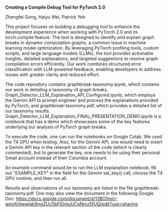 **Creating a Compile Debug Tool for PyTorch 2.0**

Zhengfei Gong, Haiyu Wei, Patrick Yeh

This project focuses on building a debugging tool to enhance the development experience when working with PyTorch 2.0 and its torch.compile feature. 
The tool is designed to identify and explain graph breaks in dynamic computation graphs, a common issue in machine learning model optimization. 
By leveraging PyTorch profiling tools, custom scripts, and large language models (LLMs), the tool provides actionable insights, detailed explanations, 
and targeted suggestions to resolve graph compilation errors efficiently. Our work combines structured error classification with LLM-powered feedback, 
enabling developers to address issues with greater clarity and reduced effort.

The code repository contains graphbreak-taxonomy.ipynb, which contains our work in detailing a taxonomy of graph breaks,
Graph_Detector_LLM_Explanation_API_Configured.ipynb, which employs the Gemini API to prompt engineer and process the
explanations provided by PyTorch, and graphbreak-taxonomy.pdf, which provides a detailed list of our taxonomy results.
Graph_Detector_LLM_Explanation_FINAL_PRESENTATION_DEMO.ipynb is a notebook that has a demo which showcases some of the
key features underlying our analysis of PyTorch graph breaks.

To execute the code, one can run the notebooks on Google Colab. We used the T4 GPU when testing. Also, for the Gemini
API, one would need to insert a Gemini API key in the relevant section of the code (which is clearly commented), but to
generate the key, one needs to be using their personal Gmail account instead of their Columbia account.

An example command would be to run the LLM explanation notebook, fill out "EXAMPLE_KEY" in the field for the Gemini set_key()
call, choose the T4 GPU runtime, and then run all.

Results and observations of our taxonomy are listed in the file graphbreak-taxonomy.pdf. One may also view the document
in the following Google Doc: https://docs.google.com/document/d/13BO5mU-wegXnhewIak9msZUc1IbFlDntuUCgNmz5fUQ/edit?usp=sharing
